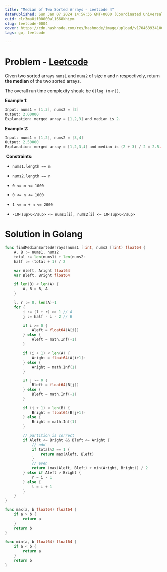 ```yaml
---
title: "Median of Two Sorted Arrays - Leetcode 4"
datePublished: Sun Jan 07 2024 14:56:36 GMT+0000 (Coordinated Universal Time)
cuid: clr3ma8if00000al1668khiym
slug: leetcode-0004
cover: https://cdn.hashnode.com/res/hashnode/image/upload/v1704639341069/bb45a8e3-bbd5-4be0-8364-dd9c28768ebf.jpeg
tags: go, leetcode

---
```


# Problem - [Leetcode](https://leetcode.com/problems/median-of-two-sorted-arrays/description/)

Given two sorted arrays `nums1` and `nums2` of size `m` and `n` respectively, return **the median** of the two sorted arrays.

The overall run time complexity should be `O(log (m+n))`.

**Example 1:**

```go
Input: nums1 = [1,3], nums2 = [2]
Output: 2.00000
Explanation: merged array = [1,2,3] and median is 2.
```

**Example 2:**

```go
Input: nums1 = [1,2], nums2 = [3,4]
Output: 2.50000
Explanation: merged array = [1,2,3,4] and median is (2 + 3) / 2 = 2.5.
```

 **Constraints:**

* `nums1.length == m`
    
* `nums2.length == n`
    
* `0 <= m <= 1000`
    
* `0 <= n <= 1000`
    
* `1 <= m + n <= 2000`
    
* `-10<sup>6</sup> <= nums1[i], nums2[i] <= 10<sup>6</sup>`
    

# Solution in Golang

```go
func findMedianSortedArrays(nums1 []int, nums2 []int) float64 {
	A, B := nums1, nums2
	total := len(nums1) + len(nums2)
	half := (total + 1) / 2

	var Aleft, Aright float64
	var Bleft, Bright float64

	if len(B) < len(A) {
		A, B = B, A
	}

	l, r := 0, len(A)-1
	for {
		i := (l + r) >> 1 // A
		j := half - i - 2 // B

		if i >= 0 {
			Aleft = float64(A[i])
		} else {
			Aleft = math.Inf(-1)
		}

		if (i + 1) < len(A) {
			Aright = float64(A[i+1])
		} else {
			Aright = math.Inf(1)
		}

		if j >= 0 {
			Bleft = float64(B[j])
		} else {
			Bleft = math.Inf(-1)
		}

		if (j + 1) < len(B) {
			Bright = float64(B[j+1])
		} else {
			Bright = math.Inf(1)
		}

		// partition is correct
		if Aleft <= Bright && Bleft <= Aright {
			// odd
			if total%2 == 1 {
				return max(Aleft, Bleft)
			}
			// even
			return (max(Aleft, Bleft) + min(Aright, Bright)) / 2
		} else if Aleft > Bright {
			r = i - 1
		} else {
			l = i + 1
		}
	}
}

func max(a, b float64) float64 {
	if a > b {
		return a
	}
	return b
}

func min(a, b float64) float64 {
	if a < b {
		return a
	}
	return b
}
```